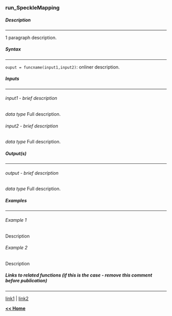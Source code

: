 ### run_SpeckleMapping


##### Description
___
1 paragraph description.

##### Syntax
___

`ouput = funcname(input1,input2)`: onliner description.
##### Inputs
___
###### input1 - brief description
*data type*
Full description.

###### input2 - brief description
*data type*
Full description.

##### Output(s)
___

###### output - brief description
*data type*
Full description.

##### Examples
___

###### Example 1
Description
###### Example 2
Description

##### Links to related functions (if this is the case - remove this comment before publication)
___

[link1](link) | [link2](link)


[**<< Home**](../../index.md)
